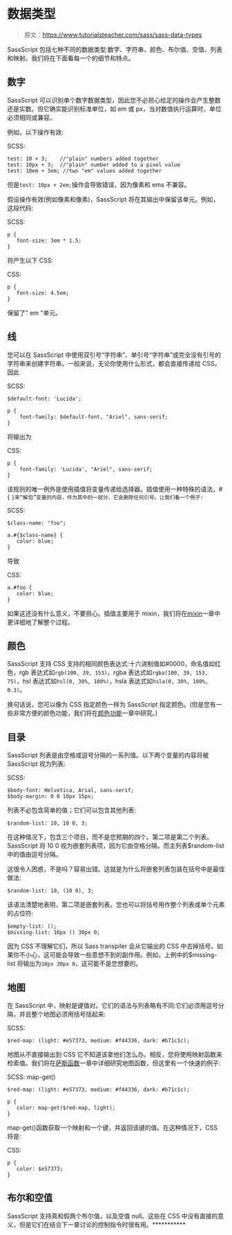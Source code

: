 # 数据类型

> 原文：<https://www.tutorialsteacher.com/sass/sass-data-types>

SassScript 包括七种不同的数据类型:数字、字符串、颜色、布尔值、空值、列表和映射。我们将在下面看每一个的细节和特点。

## 数字

SassScript 可以识别单个数字数据类型，因此您不必担心给定的操作会产生整数还是实数。但它确实能识别标准单位，如 em 或 px，当对数值执行运算时，单位必须相同或兼容。

例如，以下操作有效:

SCSS: 

```
test: 10 + 3;    //"plain" numbers added together
test: 10px + 3;  //"plain" number added to a pixel value
test: 10em + 3em; //two "em" values added together 
```

但是`test: 10px + 2em;`操作会导致错误，因为像素和 ems 不兼容。

假设操作有效(例如像素和像素)，SassScript 将在其输出中保留该单元。例如，这段代码:

SCSS: 

```
p {
   font-size: 3em * 1.5;
} 
```

将产生以下 CSS:

CSS: 

```
p {
   font-size: 4.5em;
} 
```

保留了" em "单元。

## 线

您可以在 SassScript 中使用双引号“字符串”、单引号“字符串”或完全没有引号的字符串来创建字符串。一般来说，无论你使用什么形式，都会直接传递给 CSS。因此

SCSS: 

```
$default-font: 'Lucida';

p {
    font-family: $default-font, "Ariel", sans-serif;
} 
```

将输出为

CSS: 

```
p {
    font-family: 'Lucida', "Ariel", sans-serif;
} 
```

该规则的唯一例外是使用插值将变量传递给选择器。插值使用一种特殊的语法，#{ `}来“解包”变量的内容，作为其中的一部分，它会删除任何引号。让我们看一个例子:`

SCSS: 

```
$class-name: "foo";

a.#{$class-name} {
   color: blue;
} 
```

导致

CSS: 

```
a.#foo {
   color: blue;
} 
```

如果这还没有什么意义，不要担心。插值主要用于 mixin，我们将在[mixin](/Sass/sass-mixins)一章中更详细地了解整个过程。

## 颜色

SassScript 支持 CSS 支持的相同颜色表达式:十六进制值如#0000，命名值如红色，rgb 表达式如`rgb(100, 39, 153)`，rgba 表达式如`rgba(100, 39, 153, 75)`，hsl 表达式如`hsl(0, 30%, 100%)`，hsla 表达式如`hsla(0, 30%, 100%, 0.3)`。

换句话说，您可以像为 CSS 指定颜色一样为 SassScript 指定颜色。(但是您有一些非常方便的颜色功能，我们将在[颜色功能](/Sass/sass-color-functions "Saas Color Functions")一章中研究。)

## 目录

SassScript 列表是由空格或逗号分隔的一系列值。以下两个变量的内容将被 SassScript 视为列表:

SCSS: 

```
$body-font: Helvetica, Arial, sans-serif;
$body-margin: 0 0 10px 15px; 
```

列表不必包含简单的值；它们可以包含其他列表:

```
$random-list: 10, 10 0, 3; 
```

在这种情况下，包含三个项目，而不是您预期的四个。第二项是第二个列表。SassScript 将 10 0 视为嵌套列表项，因为它由空格分隔，而主列表$random-list 中的值由逗号分隔。

这很令人困惑，不是吗？容易出错。这就是为什么将嵌套列表包装在括号中是最佳做法:

```
$random-list: 10, (10 0), 3; 
```

该语法清楚地表明，第二项是嵌套列表。您也可以将括号用作整个列表或单个元素的占位符:

```
$empty-list: ();
$missing-list: 10px () 30px 0; 
```

因为 CSS 不理解它们，所以 Sass transpiler 会从它输出的 CSS 中去掉括号。如果你不小心，这可能会导致一些意想不到的副作用。例如，上例中的$missing-list 将输出为`10px 30px 0`，这可能不是您想要的。

## 地图

在 SassScript 中，映射是键值对。它们的语法与列表略有不同:它们必须用逗号分隔，并且整个地图必须用括号括起来:

SCSS: 

```
$red-map: (light: #e57373, medium: #f44336, dark: #b71c1c); 
```

地图从不直接输出到 CSS 它不知道该拿他们怎么办。相反，您将使用映射函数来检索值。我们将在[萨斯函数](/Sass/sass-functions)一章中详细研究地图函数，但这里有一个快速的例子:

SCSS: map-get() 

```
$red-map: (light: #e57373, medium: #f44336, dark: #b71c1c);

p {
   color: map-get($red-map, light);
} 
```

map-get()函数获取一个映射和一个键，并返回该键的值。在这种情况下，CSS 将是:

CSS: 

```
p {
   color: $e57373;
} 
```

## 布尔和空值

SassScript 支持真和假两个布尔值，以及空值 null。这些在 CSS 中没有直接的意义，但是它们在结合下一章讨论的控制指令时很有用。***********
